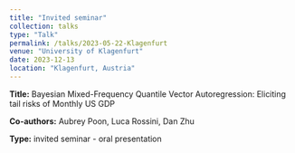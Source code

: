 ```yaml
---
title: "Invited seminar"
collection: talks
type: "Talk"
permalink: /talks/2023-05-22-Klagenfurt
venue: "University of Klagenfurt"
date: 2023-12-13
location: "Klagenfurt, Austria"
---
```


<!-- [More information here](https://www.ecb.europa.eu/press/conferences/html/20230612_forecasting_techniques_CALL.en.html) -->


**Title:** Bayesian Mixed-Frequency Quantile Vector Autoregression: Eliciting tail risks of Monthly US GDP

**Co-authors:** Aubrey Poon, Luca Rossini, Dan Zhu

**Type:** invited seminar - oral presentation